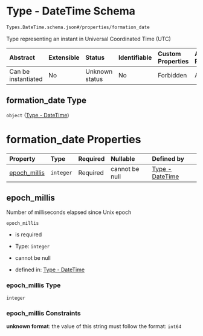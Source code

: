# Type - DateTime Schema

```txt
Types.DateTime.schema.json#/properties/formation_date
```

Type representing an instant in Universal Coordinated Time (UTC)

| Abstract            | Extensible | Status         | Identifiable | Custom Properties | Additional Properties | Access Restrictions | Defined In                                                                      |
| :------------------ | :--------- | :------------- | :----------- | :---------------- | :-------------------- | :------------------ | :------------------------------------------------------------------------------ |
| Can be instantiated | No         | Unknown status | No           | Forbidden         | Allowed               | none                | [Issuer.schema.json*](../out/objects/Issuer.schema.json "open original schema") |

## formation_date Type

`object` ([Type - DateTime](issuer-properties-type---datetime.md))

# formation_date Properties

| Property                      | Type      | Required | Nullable       | Defined by                                                                                                   |
| :---------------------------- | :-------- | :------- | :------------- | :----------------------------------------------------------------------------------------------------------- |
| [epoch_millis](#epoch_millis) | `integer` | Required | cannot be null | [Type - DateTime](datetime-properties-epoch_millis.md "Types.DateTime.schema.json#/properties/epoch_millis") |

## epoch_millis

Number of milliseconds elapsed since Unix epoch

`epoch_millis`

*   is required

*   Type: `integer`

*   cannot be null

*   defined in: [Type - DateTime](datetime-properties-epoch_millis.md "Types.DateTime.schema.json#/properties/epoch_millis")

### epoch_millis Type

`integer`

### epoch_millis Constraints

**unknown format**: the value of this string must follow the format: `int64`
